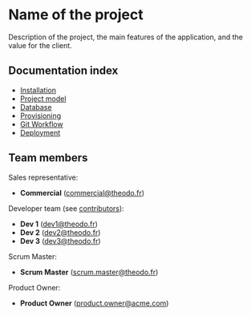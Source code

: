 Name of the project
===================

Description of the project, the main features of the application, and the value for the client.


Documentation index
-------------------

  * [Installation](doc/installation.md)
  * [Project model](doc/model.md)
  * [Database](doc/data.md)
  * [Provisioning](doc/provisioning.md)
  * [Git Workflow](doc/git-workflow.md)
  * [Deployment](doc/deploy.md)

Team members
------------

Sales representative:
- **Commercial** (commercial@theodo.fr)

Developer team (see [contributors](../../graphs/contributors)):
  - **Dev 1** (dev1@theodo.fr)
  - **Dev 2** (dev2@theodo.fr)
  - **Dev 3** (dev3@theodo.fr)

Scrum Master:
  - **Scrum Master** (scrum.master@theodo.fr)

Product Owner:
  - **Product Owner** (product.owner@acme.com)
